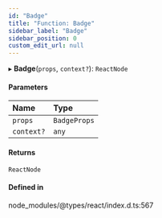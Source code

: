 ```yaml
---
id: "Badge"
title: "Function: Badge"
sidebar_label: "Badge"
sidebar_position: 0
custom_edit_url: null
---
```


▸ **Badge**(`props`, `context?`): `ReactNode`

#### Parameters

| Name | Type |
| :------ | :------ |
| `props` | `BadgeProps` |
| `context?` | `any` |

#### Returns

`ReactNode`

#### Defined in

node_modules/@types/react/index.d.ts:567
